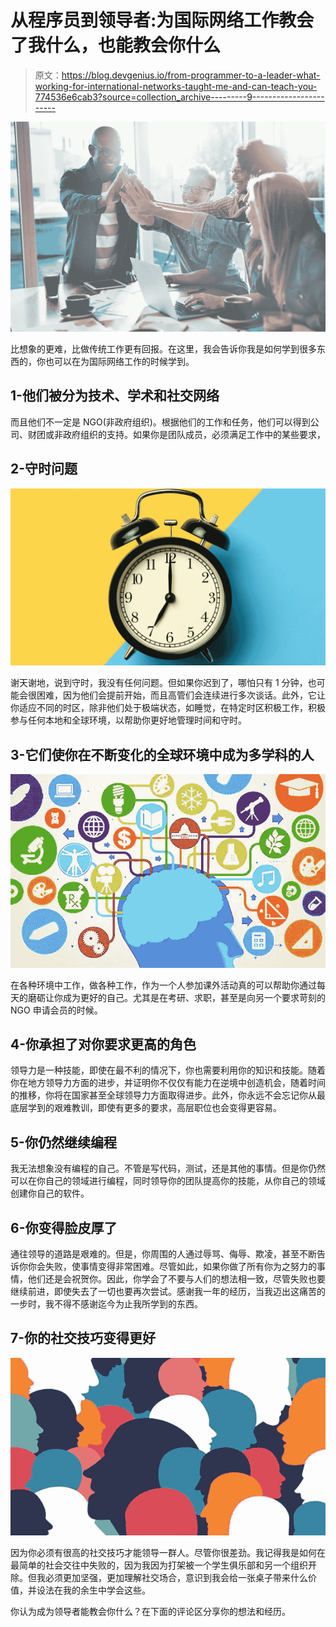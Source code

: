 # 从程序员到领导者:为国际网络工作教会了我什么，也能教会你什么

> 原文：<https://blog.devgenius.io/from-programmer-to-a-leader-what-working-for-international-networks-taught-me-and-can-teach-you-774536e6cab3?source=collection_archive---------9----------------------->

![](img/27cd73102cc2560eef2390b8ca218609.png)

比想象的更难，比做传统工作更有回报。在这里，我会告诉你我是如何学到很多东西的，你也可以在为国际网络工作的时候学到。

## 1-他们被分为技术、学术和社交网络

而且他们不一定是 NGO(非政府组织)。根据他们的工作和任务，他们可以得到公司、财团或非政府组织的支持。如果你是团队成员，必须满足工作中的某些要求，

## 2-守时问题

![](img/e552d3f320499214204db3d5257a04b9.png)

谢天谢地，说到守时，我没有任何问题。但如果你迟到了，哪怕只有 1 分钟，也可能会很困难，因为他们会提前开始，而且高管们会连续进行多次谈话。此外，它让你适应不同的时区，除非他们处于极端状态，如睡觉，在特定时区积极工作，积极参与任何本地和全球环境，以帮助你更好地管理时间和守时。

## 3-它们使你在不断变化的全球环境中成为多学科的人

![](img/186d9c6f672b2f374ff1456dd54e60ee.png)

在各种环境中工作，做各种工作，作为一个人参加课外活动真的可以帮助你通过每天的磨砺让你成为更好的自己。尤其是在考研、求职，甚至是向另一个要求苛刻的 NGO 申请会员的时候。

## 4-你承担了对你要求更高的角色

领导力是一种技能，即使在最不利的情况下，你也需要利用你的知识和技能。随着你在地方领导力方面的进步，并证明你不仅仅有能力在逆境中创造机会，随着时间的推移，你将在国家甚至全球领导力方面取得进步。此外，你永远不会忘记你从最底层学到的艰难教训，即使有更多的要求，高层职位也会变得更容易。

## 5-你仍然继续编程

我无法想象没有编程的自己。不管是写代码，测试，还是其他的事情。但是你仍然可以在你自己的领域进行编程，同时领导你的团队提高你的技能，从你自己的领域创建你自己的软件。

## 6-你变得脸皮厚了

通往领导的道路是艰难的。但是，你周围的人通过辱骂、侮辱、欺凌，甚至不断告诉你你会失败，使事情变得非常困难。尽管如此，如果你做了所有你为之努力的事情，他们还是会祝贺你。因此，你学会了不要与人们的想法相一致，尽管失败也要继续前进，即使失去了一切也要再次尝试。感谢我一年的经历，当我迈出这痛苦的一步时，我不得不感谢迄今为止我所学到的东西。

## 7-你的社交技巧变得更好

![](img/1a3217615d1c4310f2880ff6f61af856.png)

因为你必须有很高的社交技巧才能领导一群人。尽管你很差劲。我记得我是如何在最简单的社会交往中失败的，因为我因为打架被一个学生俱乐部和另一个组织开除。但我必须更加坚强，更加理解社交场合，意识到我会给一张桌子带来什么价值，并设法在我的余生中学会这些。

你认为成为领导者能教会你什么？在下面的评论区分享你的想法和经历。